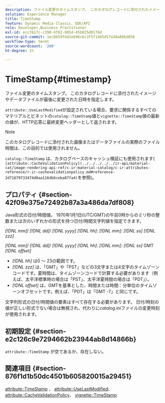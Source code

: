 ```yaml
---
description: ファイル変更のタイムスタンプ。 このカタログレコードに添付されたイメージやデータファイルが最後に変更された日時を指定します。
solution: Experience Manager
title: TimeStamp
feature: Dynamic Media Classic、SDK/API
role: Developer,Business Practitioner
exl-id: ecc7617c-c390-4f82-905d-45b825d0176d
source-git-commit: 1ec8b59f442eb96c6c3f5f1405d57a38a86bd056
workflow-type: tm+mt
source-wordcount: '260'
ht-degree: 1%

---
```


# TimeStamp{#timestamp}

ファイル変更のタイムスタンプ。 このカタログレコードに添付されたイメージやデータファイルが最後に変更された日時を指定します。

`attribute::UseLastModified`が設定されている場合、要求に関係するすべてのマテリアルとビネットの`catalog::TimeStamp`値と`vignette::TimeStamp`値の最新の値が、HTTP応答に最終変更ヘッダーとして返されます。

>[!NOTE]
>
>このカタログレコードに添付された画像またはデータファイルの実際のファイル時間は、この目的では使用されません。

`catalog::TimeStamp` は、カタログベースのキャッシュ検証にも使用されます( ` [attribute::CacheValidationPolicy](../../../../../ir-api/material-cat/image-rendering-api-ref/c-ir-material-catalog/c-ir-attributes-reference/r-ir-cachevalidationpolicy.md#reference-2d71679733474d8aa116db6ceba87fa4)`を参照)。

## プロパティ {#section-42f09e375e72492b87a3a486da7df808}

Java形式の日付/時間値。 1970年1月1日(UTC/GMT)の午前0時からのミリ秒の整数または次のいずれかの形式を持つ日付/時間文字列値を指定できます。

*[!DNL mm]*/  *[!DNL dd]*/  *[!DNL yyyy]* *[!DNL hh]*: *[!DNL mm]*:  *[!DNL ss]* *[!DNL zzz]*

*[!DNL mm]*/  *[!DNL dd]*/  *[!DNL yyyy]* *[!DNL hh]*: *[!DNL mm]*: *[!DNL ss]* GMT  *[!DNL offset]*

* *[!DNL hh]* は0 ～ 23の範囲です。
* *[!DNL zzz]* は、「GMT」や「PST」などの3文字または4文字のタイムゾーンコードです。夏時間は、タイムゾーンコードで計算する必要があります（例えば、太平洋標準時の場合は「PST」、太平洋夏時間の場合は「PDT」）。
* *[!DNL offset]* は、GMTを基準とした、時間または時間：分単位のタイムゾーンオフセットです。例えば、「PDT」は「GMT -7」と同じです。

文字列形式の日付/時間値の要素はすべて存在する必要があります。 日付/時刻の値が正しい形式でない場合は無視され、代わりに&#x200B;*catalog*.iniファイルの変更時刻が使用されます。

## 初期設定 {#section-e2c126c9e7294662b23944ab8d14866b}

`attribute::TimeStamp` が空であるか、存在しない。

## 関連項目 {#section-876f1d1b50dc4501b605820015a29451}

[attribute::TimeStamp](../../../../../ir-api/material-cat/image-rendering-api-ref/c-ir-material-catalog/c-ir-attributes-reference/r-ir-timestamp.md#reference-8373ad4ee03d4e4b9a8fc96cf42b3181) 、 [attribute::UseLastModified](../../../../../ir-api/material-cat/image-rendering-api-ref/c-ir-material-catalog/c-ir-attributes-reference/r-ir-uselastmodified.md#reference-d2ab628c9e004fedbd38324866dbca1d)、 [attribute::CacheValidationPolicy](../../../../../ir-api/material-cat/image-rendering-api-ref/c-ir-material-catalog/c-ir-attributes-reference/r-ir-cachevalidationpolicy.md#reference-2d71679733474d8aa116db6ceba87fa4)、 [vignette::TimeStamp](../../../../../ir-api/material-cat/image-rendering-api-ref/c-ir-material-catalog/c-ir-vignette-map-reference/r-ir-timestamp-vignette.md#reference-d57cdd40a6a645d199dbb1d56cc85bc1)

